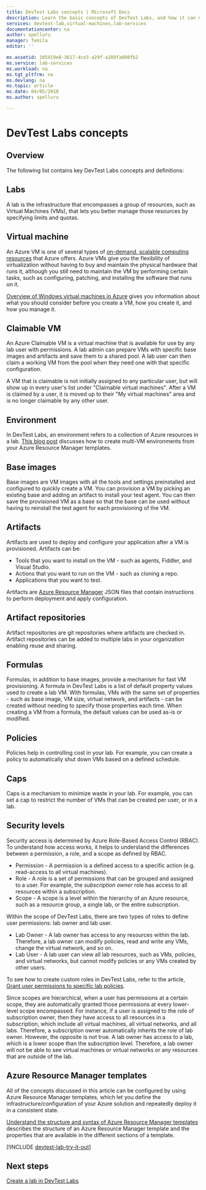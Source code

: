 ```yaml
---
title: DevTest Labs concepts | Microsoft Docs
description: Learn the basic concepts of DevTest Labs, and how it can make it easy to create, manage, and monitor Azure virtual machines
services: devtest-lab,virtual-machines,lab-services
documentationcenter: na
author: spelluru
manager: femila
editor: ''

ms.assetid: 105919e8-3617-4ce3-a29f-a289fa608fb2
ms.service: lab-services
ms.workload: na
ms.tgt_pltfrm: na
ms.devlang: na
ms.topic: article
ms.date: 04/05/2018
ms.author: spelluru

---
```

# DevTest Labs concepts
## Overview
The following list contains key DevTest Labs concepts and definitions:

## Labs
A lab is the infrastructure that encompasses a group of resources, such as Virtual Machines (VMs), that lets you better manage those resources by specifying limits and quotas.

## Virtual machine
An Azure VM is one of several types of [on-demand, scalable computing resources](https://docs.microsoft.com/azure/app-service/choose-web-site-cloud-service-vm) that Azure offers. Azure VMs give you the flexibility of virtualization without having to buy and maintain the physical hardware that runs it, although you still need to maintain the VM by performing certain tasks, such as configuring, patching, and installing the software that runs on it.

[Overview of Windows virtual machines in Azure](https://docs.microsoft.com/azure/virtual-machines/virtual-machines-windows-overview) gives you information about what you should consider before you create a VM, how you create it, and how you manage it.

## Claimable VM
An Azure Claimable VM is a virtual machine that is available for use by any lab user with permissions. A lab admin can prepare VMs with specific base images and artifacts and save them to a shared pool. A lab user can then claim a working VM from the pool when they need one with that specific configuration.

A VM that is claimable is not initially assigned to any particular user, but will show up in every user's list under "Claimable virtual machines". After a VM is claimed by a user, it is moved up to their "My virtual machines" area and is no longer claimable by any other user.

## Environment
In DevTest Labs, an environment refers to a collection of Azure resources in a lab. [This blog post](https://blogs.msdn.microsoft.com/devtestlab/2016/11/16/connect-2016-news-for-azure-devtest-labs-azure-resource-manager-template-based-environments-vm-auto-shutdown-and-more/) discusses how to create multi-VM environments from your Azure Resource Manager templates.

## Base images
Base images are VM images with all the tools and settings preinstalled and configured to quickly create a VM. You can provision a VM by picking an existing base and adding an artifact to install your test agent. You can then save the provisioned VM as a base so that the base can be used without having to reinstall the test agent for each provisioning of the VM.

## Artifacts
Artifacts are used to deploy and configure your application after a VM is provisioned. Artifacts can be:

* Tools that you want to install on the VM - such as agents, Fiddler, and Visual Studio.
* Actions that you want to run on the VM - such as cloning a repo.
* Applications that you want to test.

Artifacts are [Azure Resource Manager](../azure-resource-manager/resource-group-overview.md) JSON files that contain instructions to perform deployment and apply configuration.

## Artifact repositories
Artifact repositories are git repositories where artifacts are checked in. Artifact repositories can be added to multiple labs in your organization enabling reuse and sharing.

## Formulas
Formulas, in addition to base images, provide a mechanism for fast VM provisioning. A formula in DevTest Labs is a list of default property values used to create a lab VM.
With formulas, VMs with the same set of properties - such as base image, VM size, virtual network, and artifacts - can be created without needing to specify those
properties each time. When creating a VM from a formula, the default values can be used as-is or modified.

## Policies
Policies help in controlling cost in your lab. For example, you can create a policy to automatically shut down VMs based on a defined schedule.

## Caps
Caps is a mechanism to minimize waste in your lab. For example, you can set a cap to restrict the number of VMs that can be created per user, or in a lab.

## Security levels
Security access is determined by Azure Role-Based Access Control (RBAC). To understand how access works, it helps to understand the differences between a permission, a role, and a scope as defined by RBAC.

* Permission - A permission is a defined access to a specific action (e.g. read-access to all virtual machines).
* Role - A role is a set of permissions that can be grouped and assigned to a user. For example, the *subscription owner* role has access to all resources within a subscription.
* Scope - A scope is a level within the hierarchy of an Azure resource, such as a resource group, a single lab, or the entire subscription.

Within the scope of DevTest Labs, there are two types of roles to define user permissions: lab owner and lab user.

* Lab Owner - A lab owner has access to any resources within the lab. Therefore, a lab owner can modify policies, read and write any VMs, change the virtual network, and so on.
* Lab User - A lab user can view all lab resources, such as VMs, policies, and virtual networks, but cannot modify policies or any VMs created by other users.

To see how to create custom roles in DevTest Labs, refer to the article, [Grant user permissions to specific lab policies](devtest-lab-grant-user-permissions-to-specific-lab-policies.md).

Since scopes are hierarchical, when a user has permissions at a certain scope, they are automatically granted those permissions at every lower-level scope encompassed. For instance, if a user is assigned to the role of subscription owner, then they have access to all resources in a subscription, which include all virtual machines, all virtual networks, and all labs. Therefore, a subscription owner automatically inherits the role of lab owner. However, the opposite is not true. A lab owner has access to a lab, which is a lower scope than the subscription level. Therefore, a lab owner will not be able to see virtual machines or virtual networks or any resources that are outside of the lab.

## Azure Resource Manager templates
All of the concepts discussed in this article can be configured by using Azure Resource Manager templates, which let you define the infrastructure/configuration of your Azure solution and repeatedly deploy it in a consistent state.

[Understand the structure and syntax of Azure Resource Manager templates](https://docs.microsoft.com/azure/azure-resource-manager/resource-group-authoring-templates#template-format) describes the structure of an Azure Resource Manager template and the properties that are available in the different sections of a template.

[!INCLUDE [devtest-lab-try-it-out](../../includes/devtest-lab-try-it-out.md)]

## Next steps
[Create a lab in DevTest Labs](devtest-lab-create-lab.md)
